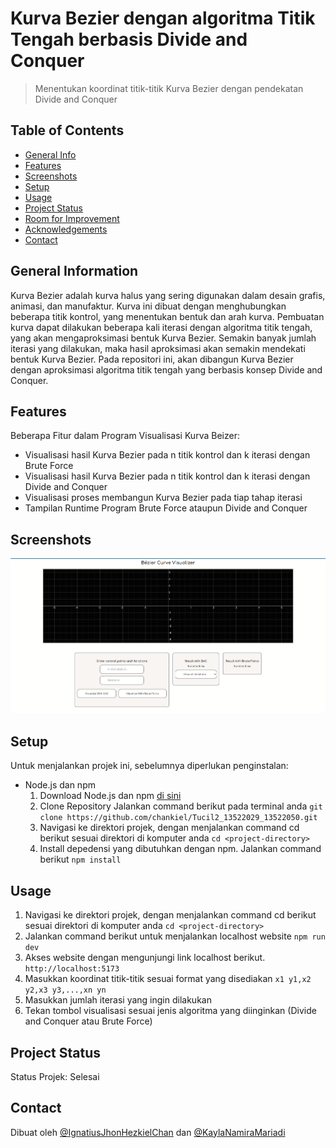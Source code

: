 # Kurva Bezier dengan algoritma Titik Tengah berbasis Divide and Conquer
> Menentukan koordinat titik-titik Kurva Bezier dengan pendekatan Divide and Conquer 

## Table of Contents
* [General Info](#general-information)
* [Features](#features)
* [Screenshots](#screenshots)
* [Setup](#setup)
* [Usage](#usage)
* [Project Status](#project-status)
* [Room for Improvement](#room-for-improvement)
* [Acknowledgements](#acknowledgements)
* [Contact](#contact)
<!-- * [License](#license) -->


## General Information
Kurva Bezier adalah kurva halus yang sering digunakan dalam desain grafis, animasi, dan manufaktur. Kurva ini dibuat dengan menghubungkan beberapa titik kontrol, yang menentukan bentuk dan arah kurva. Pembuatan kurva dapat dilakukan beberapa kali iterasi dengan algoritma titik tengah, yang akan mengaproksimasi bentuk Kurva Bezier. Semakin banyak jumlah iterasi yang dilakukan, maka hasil aproksimasi akan semakin mendekati bentuk Kurva Bezier. Pada repositori ini, akan dibangun Kurva Bezier dengan aproksimasi algoritma titik tengah yang berbasis konsep Divide and Conquer.

## Features
Beberapa Fitur dalam Program Visualisasi Kurva Beizer:
- Visualisasi hasil Kurva Bezier pada n titik kontrol dan k iterasi dengan Brute Force
- Visualisasi hasil Kurva Bezier pada n titik kontrol dan k iterasi dengan Divide and Conquer
- Visualisasi proses membangun Kurva Bezier pada tiap tahap iterasi
- Tampilan Runtime Program Brute Force ataupun Divide and Conquer


## Screenshots
![GUI Screenshot](./img/Tampilan.png)
<!-- If you have screenshots you'd like to share, include them here. -->


## Setup
Untuk menjalankan projek ini, sebelumnya diperlukan penginstalan:
- Node.js dan npm
  1. Download Node.js dan npm [di sini](https://nodejs.org/en/download)
  2. Clone Repository
     Jalankan command berikut pada terminal anda
     `git clone https://github.com/chankiel/Tucil2_13522029_13522050.git`
  3. Navigasi ke direktori projek, dengan menjalankan command cd berikut sesuai direktori di komputer anda
     `cd <project-directory>`
  4. Install depedensi yang dibutuhkan dengan npm. Jalankan command berikut
     `npm install`



## Usage
1. Navigasi ke direktori projek, dengan menjalankan command cd berikut sesuai direktori di komputer anda
   `cd <project-directory>`
2. Jalankan command berikut untuk menjalankan localhost website
   `npm run dev`
3. Akses website dengan mengunjungi link localhost berikut.
   `http://localhost:5173`
4. Masukkan koordinat titik-titik sesuai format yang disediakan
   `x1 y1,x2 y2,x3 y3,...,xn yn`
5. Masukkan jumlah iterasi yang ingin dilakukan
6. Tekan tombol visualisasi sesuai jenis algoritma yang diinginkan (Divide and Conquer atau Brute Force)


## Project Status
Status Projek: Selesai

## Contact
Dibuat oleh [@IgnatiusJhonHezkielChan](https://github.com/chankiel) dan [@KaylaNamiraMariadi](https://github.com/kaylanamira)


<!-- Optional -->
<!-- ## License -->
<!-- This project is open source and available under the [... License](). -->

<!-- You don't have to include all sections - just the one's relevant to your project -->